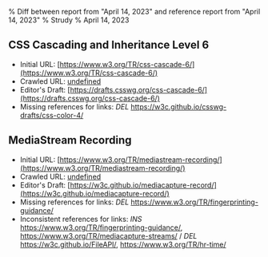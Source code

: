 % Diff between report from "April 14, 2023" and reference report from "April 14, 2023"
% Strudy
% April 14, 2023

## CSS Cascading and Inheritance Level 6

- Initial URL: [https://www.w3.org/TR/css-cascade-6/](https://www.w3.org/TR/css-cascade-6/)
- Crawled URL: [undefined](undefined)
- Editor's Draft: [https://drafts.csswg.org/css-cascade-6/](https://drafts.csswg.org/css-cascade-6/)
- Missing references for links: *DEL* https://w3c.github.io/csswg-drafts/css-color-4/


## MediaStream Recording

- Initial URL: [https://www.w3.org/TR/mediastream-recording/](https://www.w3.org/TR/mediastream-recording/)
- Crawled URL: [undefined](undefined)
- Editor's Draft: [https://w3c.github.io/mediacapture-record/](https://w3c.github.io/mediacapture-record/)
- Missing references for links: *DEL* https://www.w3.org/TR/fingerprinting-guidance/
- Inconsistent references for links: *INS* https://www.w3.org/TR/fingerprinting-guidance/, https://www.w3.org/TR/mediacapture-streams/ / *DEL* https://w3c.github.io/FileAPI/, https://www.w3.org/TR/hr-time/



